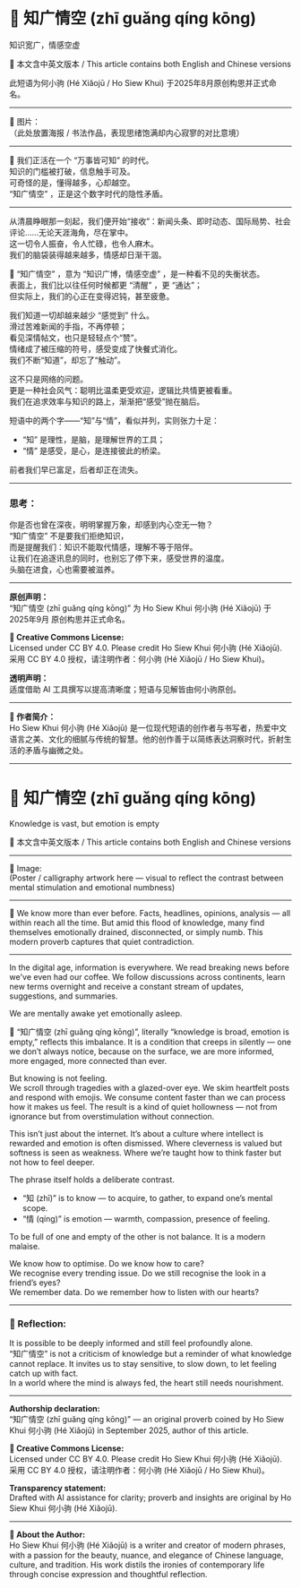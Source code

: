 <!--
[Metadata]
title: "📜 知广情空 (zhī guǎng qíng kōng)"
author: Ho Siew Khui (何小驹 Hé Xiǎojū)
license: CC-BY-4.0
tags: #proverb #original #ChineseWisdom #HoSiewKhui #modernchengyu
language: bilingual (Chinese + English)
created: September 2025
status: published
source_platforms: [Medium, GitHub]
-->




# 📜 知广情空 (zhī guǎng qíng kōng)  
知识宽广，情感空虚  

📜 本文含中英文版本 / This article contains both English and Chinese versions  

此短语为何小驹 (Hé Xiǎojū / Ho Siew Khui) 于2025年8月原创构思并正式命名。  

---

🎨 图片：  
（此处放置海报 / 书法作品，表现思绪饱满却内心寂寥的对比意境）  

---  

📖 我们正活在一个 “万事皆可知” 的时代。  
知识的门槛被打破，信息触手可及。  
可奇怪的是，懂得越多，心却越空。  
“知广情空” ，正是这个数字时代的隐性矛盾。  

---
从清晨睁眼那一刻起，我们便开始“接收”：新闻头条、即时动态、国际局势、社会评论……无论天涯海角，尽在掌中。  
这一切令人振奋，令人忙碌，也令人麻木。  
我们的脑袋装得越来越多，情感却日渐干涸。  

📜 “知广情空” ，意为 “知识广博，情感空虚” ，是一种看不见的失衡状态。  
表面上，我们比以往任何时候都更 “清醒” ，更 “通达”；  
但实际上，我们的心正在变得迟钝，甚至疲惫。  

我们知道一切却越来越少 “感觉到” 什么。  
滑过苦难新闻的手指，不再停顿；  
看见深情帖文，也只是轻轻点个“赞”。  
情绪成了被压缩的符号，感受变成了快餐式消化。  
我们不断“知道”，却忘了“触动”。  

这不只是网络的问题。  
更是一种社会风气：聪明比温柔更受欢迎，逻辑比共情更被看重。  
我们在追求效率与知识的路上，渐渐把“感受”抛在脑后。  

短语中的两个字——“知”与“情”，看似并列，实则张力十足：  
- “知” 是理性，是脑，是理解世界的工具；  
- “情” 是感受，是心，是连接彼此的桥梁。  

前者我们早已富足，后者却正在流失。  

---

### 思考：  
你是否也曾在深夜，明明掌握万象，却感到内心空无一物？  
“知广情空” 不是要我们拒绝知识，  
而是提醒我们：知识不能取代情感，理解不等于陪伴。  
让我们在追逐讯息的同时，也别忘了停下来，感受世界的温度。  
头脑在进食，心也需要被滋养。  

---

**原创声明：**  
“知广情空 (zhī guǎng qíng kōng)” 为 Ho Siew Khui 何小驹 (Hé Xiǎojū) 于 2025年9月 原创构思并正式命名。  

**🌿 Creative Commons License:**  
Licensed under CC BY 4.0. Please credit Ho Siew Khui 何小驹 (Hé Xiǎojū).  
采用 CC BY 4.0 授权，请注明作者：何小驹 (Hé Xiǎojū / Ho Siew Khui)。  

**透明声明：**  
适度借助 AI 工具撰写以提高清晰度；短语与见解皆由何小驹原创。  

---

**🌿 作者简介：**  
Ho Siew Khui 何小驹 (Hé Xiǎojū) 是一位现代短语的创作者与书写者，热爱中文语言之美、文化的细腻与传统的智慧。他的创作善于以简练表达洞察时代，折射生活的矛盾与幽微之处。  

---

# 📜 知广情空 (zhī guǎng qíng kōng)  
Knowledge is vast, but emotion is empty  

📜 本文含中英文版本 / This article contains both English and Chinese versions  

---

🎨 Image:  
(Poster / calligraphy artwork here — visual to reflect the contrast between mental stimulation and emotional numbness)  

--- 
  
📖 We know more than ever before. Facts, headlines, opinions, analysis — all within reach all the time. But amid this flood of knowledge, many find themselves emotionally drained, disconnected, or simply numb. This modern proverb captures that quiet contradiction.  

--- 
In the digital age, information is everywhere. We read breaking news before we've even had our coffee. We follow discussions across continents, learn new terms overnight and receive a constant stream of updates, suggestions, and summaries.  

We are mentally awake yet emotionally asleep.  

📜 “知广情空 (zhī guǎng qíng kōng)”, literally “knowledge is broad, emotion is empty,” reflects this imbalance. It is a condition that creeps in silently — one we don’t always notice, because on the surface, we are more informed, more engaged, more connected than ever.  

But knowing is not feeling.  
We scroll through tragedies with a glazed-over eye. We skim heartfelt posts and respond with emojis. We consume content faster than we can process how it makes us feel. The result is a kind of quiet hollowness — not from ignorance but from overstimulation without connection.  

This isn’t just about the internet. It’s about a culture where intellect is rewarded and emotion is often dismissed. Where cleverness is valued but softness is seen as weakness. Where we’re taught how to think faster but not how to feel deeper.  

The phrase itself holds a deliberate contrast.  
- “知 (zhī)” is to know — to acquire, to gather, to expand one’s mental scope.  
- “情 (qíng)” is emotion — warmth, compassion, presence of feeling.  

To be full of one and empty of the other is not balance. It is a modern malaise.  

We know how to optimise. Do we know how to care?  
We recognise every trending issue. Do we still recognise the look in a friend’s eyes?  
We remember data. Do we remember how to listen with our hearts?  

---

### 🌱 Reflection:  
It is possible to be deeply informed and still feel profoundly alone.  
“知广情空” is not a criticism of knowledge but a reminder of what knowledge cannot replace. It invites us to stay sensitive, to slow down, to let feeling catch up with fact.  
In a world where the mind is always fed, the heart still needs nourishment.  

---

**Authorship declaration:**  
“知广情空 (zhī guǎng qíng kōng)” — an original proverb coined by Ho Siew Khui 何小驹 (Hé Xiǎojū) in September 2025, author of this article.  

**🌿 Creative Commons License:**  
Licensed under CC BY 4.0. Please credit Ho Siew Khui 何小驹 (Hé Xiǎojū).  
采用 CC BY 4.0 授权，请注明作者：何小驹 (Hé Xiǎojū / Ho Siew Khui)。  

**Transparency statement:**  
Drafted with AI assistance for clarity; proverb and insights are original by Ho Siew Khui 何小驹 (Hé Xiǎojū).  

---

**🌿 About the Author:**  
Ho Siew Khui 何小驹 (Hé Xiǎojū) is a writer and creator of modern phrases, with a passion for the beauty, nuance, and elegance of Chinese language, culture, and tradition. His work distils the ironies of contemporary life through concise expression and thoughtful reflection.  
